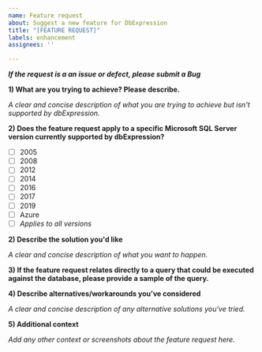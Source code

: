 ```yaml
---
name: Feature request
about: Suggest a new feature for DbExpression
title: "[FEATURE REQUEST]"
labels: enhancement
assignees: ''

---
```


***If the request is a an issue or defect, please submit a Bug***

**1) What are you trying to achieve? Please describe.**

_A clear and concise description of what you are trying to achieve but isn't supported by dbExpression._

**2) Does the feature request apply to a specific Microsoft SQL Server version currently supported by dbExpression?**

- [ ] 2005
- [ ] 2008
- [ ] 2012
- [ ] 2014
- [ ] 2016
- [ ] 2017
- [ ] 2019
- [ ] Azure
- [ ] *Applies to all versions*

**2) Describe the solution you'd like**

_A clear and concise description of what you want to happen._

**3) If the feature request relates directly to a query that could be executed against the database, please provide a sample of the query.**

**4) Describe alternatives/workarounds you've considered**

_A clear and concise description of any alternative solutions you've tried._

**5) Additional context**

_Add any other context or screenshots about the feature request here._
